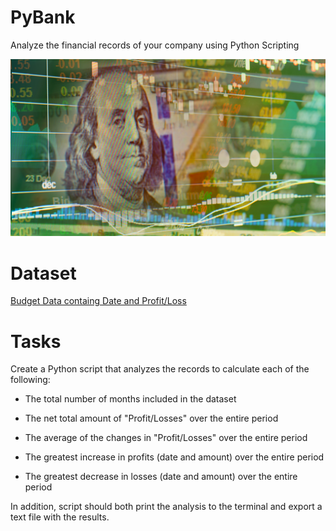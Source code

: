 # PyBank

Analyze the financial records of your company using Python Scripting

<div style="text-align:center"><img src="images/Revenue-per-lead.png"></div>

# Dataset
<a href=PyBank/Resources/Python_Homework_Instructions_PyBank_Resources_budget_data.csv>Budget Data containg Date and Profit/Loss</a>


# Tasks

Create a Python script that analyzes the records to calculate each of the following:


  - The total number of months included in the dataset


  - The net total amount of "Profit/Losses" over the entire period


  - The average of the changes in "Profit/Losses" over the entire period


  - The greatest increase in profits (date and amount) over the entire period


  - The greatest decrease in losses (date and amount) over the entire period
  
In addition, script should both print the analysis to the terminal and export a text file with the results.



